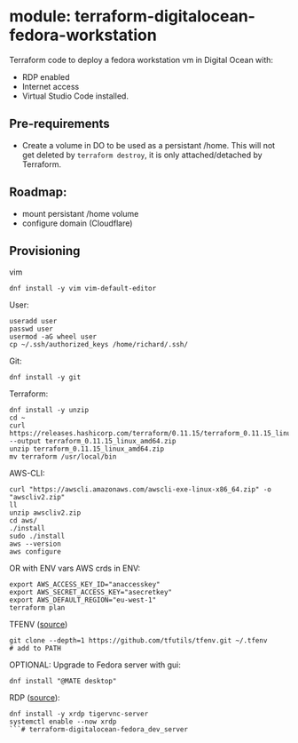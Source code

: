 # module: terraform-digitalocean-fedora-workstation
Terraform code to deploy a fedora workstation vm in Digital Ocean with:
- RDP enabled
- Internet access
- Virtual Studio Code installed.

## Pre-requirements
- Create a volume in DO to be used as a persistant /home. This will not get deleted by `terraform destroy`, it is only attached/detached by Terraform.

## Roadmap:
- mount persistant /home volume
- configure domain (Cloudflare)

## Provisioning

vim
```
dnf install -y vim vim-default-editor
```

User:
```shell
useradd user
passwd user
usermod -aG wheel user
cp ~/.ssh/authorized_keys /home/richard/.ssh/
```

Git:
```
dnf install -y git
```

Terraform:
```
dnf install -y unzip
cd ~
curl https://releases.hashicorp.com/terraform/0.11.15/terraform_0.11.15_linux_amd64.zip --output terraform_0.11.15_linux_amd64.zip
unzip terraform_0.11.15_linux_amd64.zip
mv terraform /usr/local/bin
```

AWS-CLI:
```
curl "https://awscli.amazonaws.com/awscli-exe-linux-x86_64.zip" -o "awscliv2.zip"
ll
unzip awscliv2.zip 
cd aws/
./install 
sudo ./install
aws --version
aws configure
```
OR with ENV vars
AWS crds in ENV:
```
export AWS_ACCESS_KEY_ID="anaccesskey"
export AWS_SECRET_ACCESS_KEY="asecretkey"
export AWS_DEFAULT_REGION="eu-west-1"
terraform plan
```

TFENV ([source]([https://github.com/tfutils/tfenv))
```
git clone --depth=1 https://github.com/tfutils/tfenv.git ~/.tfenv
# add to PATH
```

OPTIONAL:
Upgrade to Fedora server with gui:
```
dnf install "@MATE desktop"
```

RDP ([source](https://www.server-world.info/en/note?os=Fedora_35&p=desktop&f=7)):
```shell
dnf install -y xrdp tigervnc-server
systemctl enable --now xrdp
```# terraform-digitalocean-fedora_dev_server
